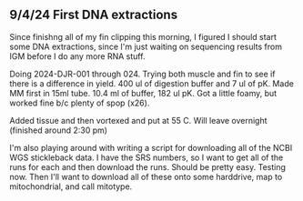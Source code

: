 ## 9/4/24 First DNA extractions

Since finishng all of my fin clipping this morning, I figured I should start some DNA extractions, since I'm just waiting on sequencing results from IGM before I do any more RNA stuff.

Doing 2024-DJR-001 through 024. Trying both muscle and fin to see if there is a difference in yield. 400 ul of digestion buffer and 7 ul of pK. Made MM first in 15ml tube. 10.4 ml of buffer, 182 ul 
pK. Got a little foamy, but worked fine b/c plenty of spop (x26). 

Added tissue and then vortexed and put at 55 C. Will leave overnight (finished around 2:30 pm)

I'm also playing around with writing a script for downloading all of the NCBI WGS stickleback data. I have the SRS numbers, so I want to get all of the runs for each and then download the runs. 
Should be pretty easy. Testing now. Then I'll want to download all of these onto some harddrive, map to mitochondrial, and call mitotype. 
